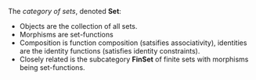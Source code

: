 The *category of sets*, denoted **Set**:

- Objects are the collection of all sets.
- Morphisms are set-functions
- Composition is function composition (satsifies associativity), identities are 
  the identity functions (satisfies identity constraints).
- Closely related is the subcategory **FinSet** of finite sets with morphisms 
  being set-functions.